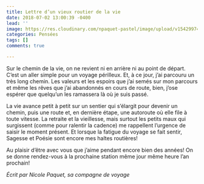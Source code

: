 ```yaml
---
title: Lettre d’un vieux routier de la vie
date: 2018-07-02 13:00:39 -0400
lead: ''
image: https://res.cloudinary.com/npaquet-pastel/image/upload/v1542997442/DSC07738-2.jpg
categories: Pensées
tags: []
comments: true

---
```

Sur le chemin de la vie, on ne revient ni en arrière ni au point de départ. C’est un aller simple pour un voyage périlleux. Et, à ce jour, j’ai parcouru un très long chemin. Les valeurs et les espoirs que j’ai semés sur mon parcours et même les rêves que j’ai abandonnés en cours de route, bien, j’ose espérer que quelqu’un les ramassera là où je suis passé.

La vie avance petit à petit sur un sentier qui s’élargit pour devenir un chemin, puis une route et, en dernière étape, une autoroute où elle file à toute vitesse. La retraite et la vieillesse, mais surtout les petits maux qui surgissent (comme pour ralentir la cadence) me rappellent l’urgence de saisir le moment présent. Et lorsque la fatigue du voyage se fait sentir, Sagesse et Poésie sont encore mes haltes routières!

Au plaisir d’être avec vous que j’aime pendant encore bien des années! On se donne rendez-vous à la prochaine station même jour même heure l’an prochain!

_Écrit par Nicole Paquet, sa compagne de voyage_